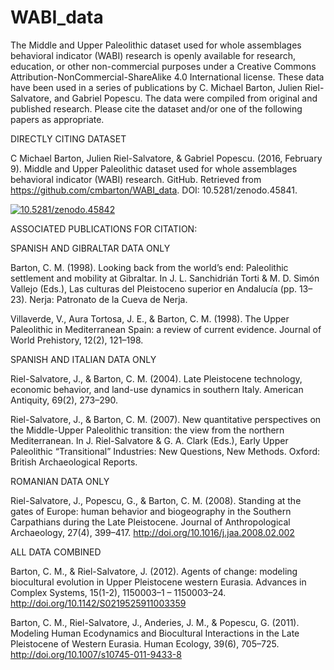 # WABI_data
The Middle and Upper Paleolithic dataset used for whole assemblages behavioral indicator (WABI) research is openly available for research, education, or other non-commercial purposes under a Creative Commons Attribution-NonCommercial-ShareAlike 4.0 International license. These data have been used in a series of publications by C. Michael Barton, Julien Riel-Salvatore, and Gabriel Popescu. The data were compiled from original and published research. Please cite the dataset and/or one of the following papers as appropriate.

DIRECTLY CITING DATASET

C Michael Barton, Julien Riel-Salvatore, & Gabriel Popescu. (2016, February 9). Middle and Upper Paleolithic dataset used for whole assemblages behavioral indicator (WABI) research. GitHub. Retrieved from https://github.com/cmbarton/WABI_data. DOI: 10.5281/zenodo.45841.

<a href="https://zenodo.org/badge/latestdoi/20358/cmbarton/WABI_data"><img src="https://zenodo.org/badge/20358/cmbarton/WABI_data.svg" alt="10.5281/zenodo.45842"></a>

ASSOCIATED PUBLICATIONS FOR CITATION:

SPANISH AND GIBRALTAR DATA ONLY

Barton, C. M. (1998). Looking back from the world’s end: Paleolithic settlement and mobility at Gibraltar. In J. L. Sanchidrián Torti & M. D. Simón Vallejo (Eds.), Las culturas del Pleistoceno superior en Andalucía (pp. 13–23). Nerja: Patronato de la Cueva de Nerja.

Villaverde, V., Aura Tortosa, J. E., & Barton, C. M. (1998). The Upper Paleolithic in Mediterranean Spain: a review of current evidence. Journal of World Prehistory, 12(2), 121–198.

SPANISH AND ITALIAN DATA ONLY

Riel-Salvatore, J., & Barton, C. M. (2004). Late Pleistocene technology, economic behavior, and land-use dynamics in southern Italy. American Antiquity, 69(2), 273–290.

Riel-Salvatore, J., & Barton, C. M. (2007). New quantitative perspectives on the Middle-Upper Paleolithic transition: the view from the northern Mediterranean. In J. Riel-Salvatore & G. A. Clark (Eds.), Early Upper Paleolithic “Transitional” Industries: New Questions, New Methods. Oxford: British Archaeological Reports.

ROMANIAN DATA ONLY

Riel-Salvatore, J., Popescu, G., & Barton, C. M. (2008). Standing at the gates of Europe: human behavior and biogeography in the Southern Carpathians during the Late Pleistocene. Journal of Anthropological Archaeology, 27(4), 399–417. http://doi.org/10.1016/j.jaa.2008.02.002

ALL DATA COMBINED

Barton, C. M., & Riel-Salvatore, J. (2012). Agents of change: modeling biocultural evolution in Upper Pleistocene western Eurasia. Advances in Complex Systems, 15(1-2), 1150003–1 – 1150003–24. http://doi.org/10.1142/S0219525911003359

Barton, C. M., Riel-Salvatore, J., Anderies, J. M., & Popescu, G. (2011). Modeling Human Ecodynamics and Biocultural Interactions in the Late Pleistocene of Western Eurasia. Human Ecology, 39(6), 705–725. http://doi.org/10.1007/s10745-011-9433-8
